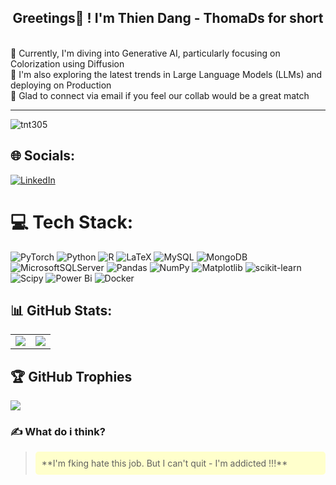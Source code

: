<p align="center">
  <h2 align="center">Greetings👋 ! I'm Thien Dang - ThomaDs for short </h2>
</p>
<br>📌 Currently, I'm diving into Generative AI, particularly focusing on Colorization using Diffusion <br>📌 I'm also exploring the latest trends in Large Language Models (LLMs) and deploying on Production<br>💓 Glad to connect via email if you feel our collab would be a great match

---
<p align="left"> <img src="https://komarev.com/ghpvc/?username=tnt305&label=Profile%20views&color=red&style=flat" alt="tnt305" /> </p>


## 🌐 Socials:
[![LinkedIn](https://img.shields.io/badge/LinkedIn-%230077B5.svg?logo=linkedin&logoColor=white)](https://linkedin.com/in/tnt3o5) 
# 💻 Tech Stack:
![PyTorch](https://img.shields.io/badge/PyTorch-%23EE4C2C.svg?style=for-the-badge&logo=PyTorch&logoColor=white) ![Python](https://img.shields.io/badge/python-3670A0?style=for-the-badge&logo=python&logoColor=ffdd54) ![R](https://img.shields.io/badge/r-%23276DC3.svg?style=for-the-badge&logo=r&logoColor=white) ![LaTeX](https://img.shields.io/badge/latex-%23008080.svg?style=for-the-badge&logo=latex&logoColor=white) ![MySQL](https://img.shields.io/badge/mysql-%2300000f.svg?style=for-the-badge&logo=mysql&logoColor=white) ![MongoDB](https://img.shields.io/badge/MongoDB-%234ea94b.svg?style=for-the-badge&logo=mongodb&logoColor=white) ![MicrosoftSQLServer](https://img.shields.io/badge/Microsoft%20SQL%20Server-CC2927?style=for-the-badge&logo=microsoft%20sql%20server&logoColor=white) ![Pandas](https://img.shields.io/badge/pandas-%23150458.svg?style=for-the-badge&logo=pandas&logoColor=white) ![NumPy](https://img.shields.io/badge/numpy-%23013243.svg?style=for-the-badge&logo=numpy&logoColor=white) ![Matplotlib](https://img.shields.io/badge/Matplotlib-%23ffffff.svg?style=for-the-badge&logo=Matplotlib&logoColor=black) ![scikit-learn](https://img.shields.io/badge/scikit--learn-%23F7931E.svg?style=for-the-badge&logo=scikit-learn&logoColor=white) ![Scipy](https://img.shields.io/badge/SciPy-%230C55A5.svg?style=for-the-badge&logo=scipy&logoColor=%white) ![Power Bi](https://img.shields.io/badge/power_bi-F2C811?style=for-the-badge&logo=powerbi&logoColor=black) ![Docker](https://img.shields.io/badge/docker-%230db7ed.svg?style=for-the-badge&logo=docker&logoColor=white)
## 📊 GitHub Stats:
<table class="center" style="width:100%;">
  <tr>
    <td align="center">
<img align="center" src ="https://github-readme-stats.vercel.app/api?username=tnt305&theme=radical&hide_border=false&include_all_commits=false&count_private=true)" />
    </td>
    <td align="center">
<img align="center" src= "https://github-readme-stats.vercel.app/api/top-langs/?username=tnt305&theme=radical&hide_border=false&include_all_commits=false&count_private=true&layout=compact"
</td>
  </tr>
</table>


## 🏆 GitHub Trophies
![](https://github-profile-trophy.vercel.app/?username=tnt305&theme=radical&no-frame=false&no-bg=false&margin-w=4)

### ✍️ What do i think?
> <div style="background-color: #ffffcc; padding: 10px; border-radius: 5px;">**I'm fking hate this job. But I can't quit - I'm addicted !!!**</div>
<!-- Proudly created with GPRM ( https://gprm.itsvg.in ) -->
